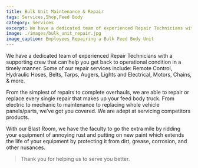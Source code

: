 ```yaml
---
title: Bulk Unit Maintenance & Repair
tags: Services,Shop,Feed Body
category: Services
excerpt: We have a dedicated team of experienced Repair Technicians with a supporting crew that can help you get back to operational condition in a timely manner.
image: ./images/bulk_unit_repair.jpg
image_caption: Employees Repairing a Bulk Feed Body Unit
---
```

We have a dedicated team of experienced Repair Technicians with a supporting crew that can help you get back to operational condition in a timely manner.
Some of our repair services include: Remote Control, Hydraulic Hoses, Belts, Tarps, Augers, Lights and Electrical, Motors, Chains, & more.

From the simplest of repairs to complete overhauls, we are able to repair or replace every single repair that makes up your feed body truck. From electric to mechanic to maintenance to replacing whole vehicle panels/parts, we’ve got you covered. We are adept at servicing competitors products. 

With our Blast Room, we have the faculty to go the extra mile by ridding your equipment of annoying rust and putting on new paint which extends the life of your equipment by protecting it from dirt, grease, corrosion, and other nusances.

>Thank you for helping us to serve you better.